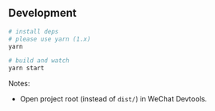 ## Development

```sh
# install deps
# please use yarn (1.x)
yarn

# build and watch
yarn start
```

Notes:

- Open project root (instead of `dist/`) in WeChat Devtools.
